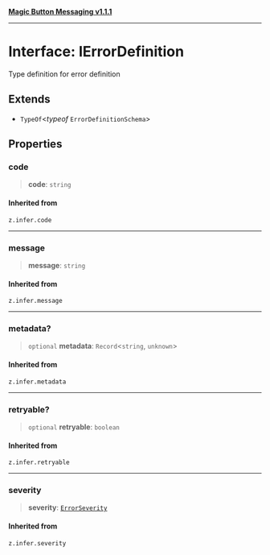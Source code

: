 [**Magic Button Messaging v1.1.1**](../README.md)

***

# Interface: IErrorDefinition

Type definition for error definition

## Extends

- `TypeOf`\<*typeof* `ErrorDefinitionSchema`\>

## Properties

### code

> **code**: `string`

#### Inherited from

`z.infer.code`

***

### message

> **message**: `string`

#### Inherited from

`z.infer.message`

***

### metadata?

> `optional` **metadata**: `Record`\<`string`, `unknown`\>

#### Inherited from

`z.infer.metadata`

***

### retryable?

> `optional` **retryable**: `boolean`

#### Inherited from

`z.infer.retryable`

***

### severity

> **severity**: [`ErrorSeverity`](../enumerations/ErrorSeverity.md)

#### Inherited from

`z.infer.severity`

